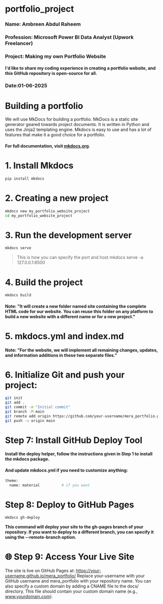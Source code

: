 # portfolio_project

### Name: Ambreen Abdul Raheem
### Profession: Microsoft Power BI Data Analyst (Upwork Freelancer)
### Project: Making my own Portfolio Website
#### I'd like to share my coding experience in creating a portfolio website, and this GitHub repository is open-source for all.
### Date:01-06-2025

# Building a portfolio

We will use MkDocs for building a portfolio. MkDocs is a static site generator geared towards project documents. It is written in Python and uses the Jinja2 templating engine. Mkdocs is easy to use and has a lot of features that make it a good choice for a portfolio.

#### For full documentation, visit [mkdocs.org](https://www.mkdocs.org).

# 1. Install Mkdocs
```bash
pip install mkdocs
```

# 2. Creating a new project
```bash
mkdocs new my_portfolio_website_project
cd my_portfolio_website_project
```

# 3. Run the development server
```bash
mkdocs serve
```

> This is how you can specify the port and host
mkdocs serve -a 127.0.0.1:8500


# 4. Build the project
```bash
mkdocs build
```
#### Note: "It will create a new folder named site containing the complete HTML code for our website. You can reuse this folder on any platform to build a new website with a different name or for a new project." 


# 5. mkdocs.yml and index.md
 #### Note: "For the website, we will implement all remaining changes, updates, and information additions in these two separate files."


# 6. Initialize Git and push your project:
```bash
git init
git add .
git commit -m "Initial commit"
git branch -M main
git remote add origin https://github.com/your-username/mera_portfolio.git # replace the link to your repo
git push -u origin main
```

# Step 7: Install GitHub Deploy Tool
#### Install the deploy helper, follow the instructions given in Step 1 to install the mkdocs package.
#### And update mkdocs.yml if you need to customize anything:
```bash
theme:
  name: material          # if you want
```
# Step 8: Deploy to GitHub Pages
```bash
mkdocs gh-deploy
```
**This command will deploy your site to the gh-pages branch of your repository. If you want to deploy to a different branch, you can specify it using the --remote-branch option.**


# 🌐 Step 9: Access Your Live Site
The site is live on GitHub Pages at: https://your-username.github.io/mera_portfolio/ Replace your-username with your GitHub username and mera_portfolio with your repository name. You can also specify a custom domain by adding a CNAME file to the docs/ directory. This file should contain your custom domain name (e.g., www.yourdomain.com).
